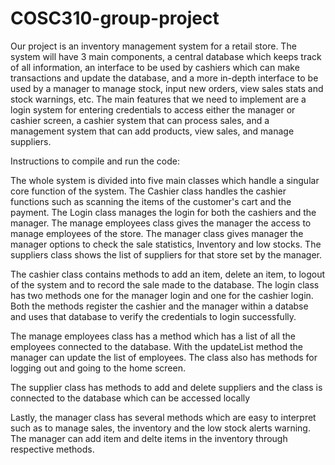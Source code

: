 # COSC310-group-project
Our project is an inventory management system for a retail store. The system will have 3 main components, a central database which keeps track of all information, 
an interface to be used by cashiers which can make transactions and update the database, and a more in-depth interface to be used by a manager to manage stock, 
input new orders, view sales stats and stock warnings, etc. The main features that we need to implement are a login system for entering credentials to access either 
the manager or cashier screen, a cashier system that can process sales, and a management system that can add products, view sales, and manage suppliers.

Instructions to compile and run the code: 






The whole system is divided into  five main classes which handle a singular core function of the system. The Cashier class handles
the cashier functions such as scanning the items of the customer's cart and the payment. The Login class manages the login for both
the cashiers and the manager. The manage employees class gives the manager the access to manage employees of the store. The manager
class gives manager the manager options to check the sale statistics, Inventory and low stocks. The suppliers class shows the list
of suppliers for that store set by the manager.

The cashier class contains methods to add an item, delete an item, to logout of the system and to record the sale made to the database.
The login class has two methods one for the manager login and one for the cashier login. Both the methods register the cashier and the 
manager within a databse and uses that database to verify the credentials to login successfully.

The manage employees class has a method which has a list of all the employees connected to the database. With the updateList method
the manager can update the list of employees. The class also has methods for logging out and going to the home screen.

The supplier class has methods to add and delete suppliers and the class is connected to the database which can be accessed locally

Lastly, the manager class has several methods which are easy to interpret such as to manage sales, the inventory and the low stock alerts
warning. The manager can add item and delte items in the inventory through respective methods.
